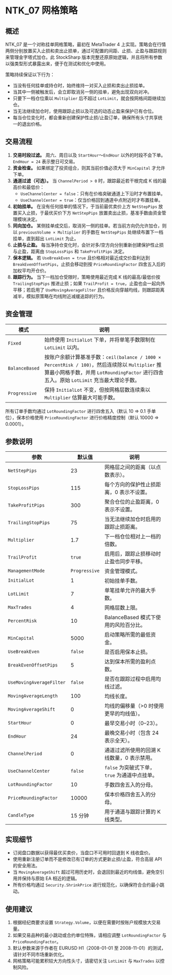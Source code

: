 # NTK_07 网格策略

## 概述

NTK_07 是一个对称挂单网格策略，最初在 MetaTrader 4 上实现。策略会在行情两侧分别放置买入止损和卖出止损单，通过可配置的间距、止损、止盈与跟踪规则来管理金字塔式加仓。此 StockSharp 版本完整还原原始逻辑，并且将所有参数以强类型形式暴露出来，便于在测试和优化中使用。

策略持续保证以下行为：

* 当没有任何挂单或持仓时，始终维持一对买入止损和卖出止损挂单。
* 当其中一侧被触发后，会立即取消另一侧的挂单，避免出现双向对冲。
* 只要下一档仓位乘以 `Multiplier` 后不超过 `LotLimit`，就会按网格间距继续加仓。
* 当无法继续加仓时，使用跟踪止损以及可选的动态止盈来保护已有仓位。
* 每当仓位变化时，都会重新创建保护性止损/止盈订单，确保所有头寸共享统一的退出价格。

## 交易流程

1. **交易时段过滤。** 周六、周日以及 `StartHour`～`EndHour` 以外的时段不会下单。`EndHour = 24` 表示整日可交易。
2. **资金检查。** 如果绑定了投资组合，则其当前价值必须大于 `MinCapital` 才允许下单。
3. **通道过滤（可选）。** 当 `ChannelPeriod > 0` 时，跟踪最近若干根完成 K 线的最高价和最低价：
   * `UseChannelCenter = false`：只有在价格突破通道上下沿时才布置挂单。
   * `UseChannelCenter = true`：仅当价格回到通道中点附近时才布置挂单。
4. **初始挂单。** 在没有任何挂单的情况下，于当前最优卖价上方 `NetStepPips` 放置买入止损，于最优买价下方 `NetStepPips` 放置卖出止损，基准手数由资金管理模块决定。
5. **同向加仓。** 某侧挂单成交后，取消另一侧的挂单。若当前方向仍允许加仓，则以 `previousVolume × Multiplier` 的手数在 `NetStepPips` 处继续布置下一档挂单，直到超出 `LotLimit` 为止。
6. **止损与止盈。** 每当净持仓变化时，会针对多/空方向分别重新创建保护性止损与止盈，距离由 `StopLossPips` 和 `TakeProfitPips` 决定。
7. **保本逻辑。** 若 `UseBreakEven = true` 且价格相对最近成交价盈利达到 `BreakEvenOffsetPips`，止损会移动到按 `PriceRoundingFactor` 四舍五入后的加权平均开仓价。
8. **跟踪行为。** 当下一档加仓受限时，策略使用最近完成 K 线的最高/最低价按 `TrailingStopPips` 推进止损；如果 `TrailProfit = true`，止盈也会一起向外平移；若启用了 `UseMovingAverageFilter` 且价格反向穿越均线，则跟踪距离减半，模拟原策略在均线附近减缓追踪的行为。

## 资金管理

| 模式 | 说明 |
| ---- | ---- |
| `Fixed` | 始终使用 `InitialLot` 下单，并将单笔手数限制在 `LotLimit` 以内。 |
| `BalanceBased` | 按账户余额计算基准手数：`ceil(balance / 1000 × PercentRisk / 100)`，然后连续除以 `Multiplier` 推算最小网格手数，并用 `LotRoundingFactor` 进行四舍五入。原始 `LotLimit` 充当最大理论手数。 |
| `Progressive` | 保持 `InitialLot` 不变，但按网格层数连续乘以 `Multiplier` 估算最大可能手数。 |

所有订单手数均通过 `LotRoundingFactor` 进行四舍五入（默认 10 ⇒ 0.1 手单位），保本价格使用 `PriceRoundingFactor` 进行价格精度控制（默认 10000 ⇒ 0.0001）。

## 参数说明

| 参数 | 默认值 | 说明 |
| ---- | ------ | ---- |
| `NetStepPips` | 23 | 网格层之间的距离（以点数表示）。 |
| `StopLossPips` | 115 | 每个方向的保护性止损距离，0 表示不设置。 |
| `TakeProfitPips` | 300 | 聚合仓位的止盈距离，0 表示不设置。 |
| `TrailingStopPips` | 75 | 当无法继续加仓时启用的跟踪止损距离。 |
| `Multiplier` | 1.7 | 下一档仓位相对上一档的倍数。 |
| `TrailProfit` | `true` | 启用后，跟踪止损移动时止盈也同步平移。 |
| `ManagementMode` | `Progressive` | 资金管理模式。 |
| `InitialLot` | 1 | 初始挂单手数。 |
| `LotLimit` | 7 | 单笔挂单允许的最大手数。 |
| `MaxTrades` | 4 | 网格层数上限。 |
| `PercentRisk` | 10 | BalanceBased 模式下使用的风险百分比。 |
| `MinCapital` | 5000 | 启动策略所需的最低资金。 |
| `UseBreakEven` | `false` | 是否启用保本止损。 |
| `BreakEvenOffsetPips` | 5 | 达到保本所需的盈利点数。 |
| `UseMovingAverageFilter` | `false` | 是否在跟踪过程中启用均线过滤。 |
| `MovingAverageLength` | 100 | 均线长度。 |
| `MovingAverageShift` | 0 | 均线的偏移量（>0 时使用更早的均线值）。 |
| `StartHour` | 0 | 最早交易小时（0–23）。 |
| `EndHour` | 24 | 最晚交易小时（包含 24 表示全天）。 |
| `ChannelPeriod` | 0 | 通道过滤所使用的回溯 K 线数量，0 表示禁用。 |
| `UseChannelCenter` | `false` | `false` 为突破式下单，`true` 为通道中点挂单。 |
| `LotRoundingFactor` | 10 | 手数四舍五入的分母。 |
| `PriceRoundingFactor` | 10000 | 保本价格四舍五入的分母。 |
| `CandleType` | 15 分钟 | 用于通道与跟踪计算的 K 线类型。 |

## 实现细节

* 订阅盘口数据以获得最优买卖价，当盘口不可用时回退到 K 线收盘价。
* 使用重新注册订单而不是修改已有订单的方式更新止损/止盈，符合高层 API 的安全用法。
* 当 `MovingAverageShift` 超过可用历史时，会退回到最近的均线值，避免空引用并保持与原始 EA 相近的逻辑。
* 所有价格均通过 `Security.ShrinkPrice` 进行规范化，以确保符合合约最小跳动。

## 使用建议

1. 根据经纪商要求设置 `Strategy.Volume`，以便在需要时按账户规模放大交易量。
2. 如果交易品种的最小跳动或合约单位特殊，请相应调整 `LotRoundingFactor` 与 `PriceRoundingFactor`。
3. 默认参数来源于作者在 EURUSD H1（2008-01-01 至 2008-11-01）的测试，请针对不同市场重新优化。
4. 网格策略可能累积较大方向性头寸，请密切关注 `LotLimit` 与 `MaxTrades` 以控制风险。
